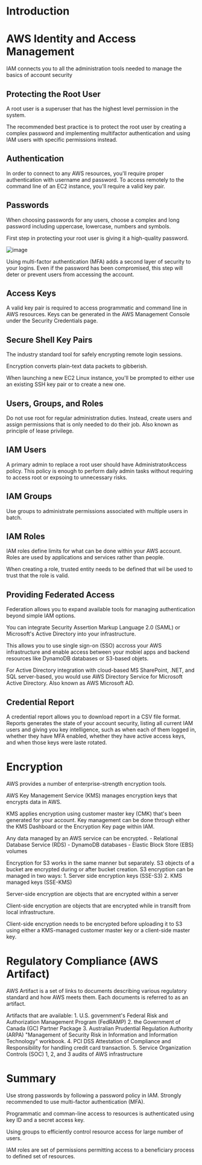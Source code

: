 # Introduction
# AWS Identity and Access Management
IAM connects you to all the administration tools needed to manage the basics of account security

## Protecting the Root User
A root user is a superuser that has the highest level permission in the system.

The recommended best practice is to protect the root user by creating a complex password and implementing multifactor authentication and using IAM users with specific permissions instead.

## Authentication
In order to connect to any AWS resources, you'll require proper authentication with username and password. To access remotely to the command line of an EC2 instance, you'll require a valid key pair.

## Passwords
When choosing passwords for any users, choose a complex and long password including uppercase, lowercase, numbers and symbols.

First step in protecting your root user is giving it a high-quality password.

![image](https://github.com/dannymoon-dev/aws-cloud-pracititioner/raw/master/images/Thu_Sep_23_2021_1632433216090.png)

Using multi-factor authentication (MFA) adds a second layer of security to your logins. Even if the password has been compromised, this step will deter or prevent users from accessing the account.

## Access Keys
A valid key pair is required to access programmatic and command line in AWS resources. Keys can be generated in the AWS Management Console under the Security Credentials page.

## Secure Shell Key Pairs
The industry standard tool for safely encrypting remote login sessions.

Encryption converts plain-text data packets to gibberish.

When launching a new EC2 Linux instance, you'll be prompted to either use an existing SSH key pair or to create a new one.

## Users, Groups, and Roles
Do not use root for regular administration duties. Instead, create users and assign permissions that is only needed to do their job. Also known as principle of lease privilege.

## IAM Users
A primary admin to replace a root user should have AdministratorAccess policy. This policy is enough to perform daily admin tasks without requiring to access root or expsoing to unnecessary risks.

## IAM Groups
Use groups to administrate permissions associated with multiple users in batch.

## IAM Roles
IAM roles define limits for what can be done within your AWS account. Roles are used by applications and services rather than people.

When creating a role, trusted entity needs to be defined that wil be used to trust that the role is valid.

## Providing Federated Access
Federation allows you to expand available tools for managing authentication beyond simple IAM options.

You can integrate Security Assertion Markup Language 2.0 (SAML) or Microsoft's Active Directory into your infrastructure.

This allows you to use single sign-on (SSO) accross your AWS infrastructure and enable access between your mobiel apps and backend resources like DynamoDB databases or S3-based objets.

For Active Directory integration with cloud-based MS SharePoint, .NET, and SQL server-based, you would use AWS Directory Service for Microsoft Active Directory. Also known as AWS Microsoft AD.

## Credential Report
A credential report allows you to download report in a CSV file format. Reports generates the state of your account security, listing all current IAM users and giving you key intelligence, such as when each of them logged in, whether they have MFA enabled, whether they have active access keys, and when those keys were laste rotated.

# Encryption
AWS provides a number of enterprise-strength encryption tools.

AWS Key Management Service (KMS) manages encryption keys that encrypts data in AWS.

KMS applies encryption using customer master key (CMK) that's been generated for your account. Key management can be done through either the KMS Dashboard or the Encryption Key page within IAM.

Any data managed by an AWS service can be encrypted.
    - Relational Database Service (RDS)
    - DynamoDB databases
    - Elastic Block Store (EBS) volumes

Encryption for S3 works in the same manner but separately. S3 objects of a bucket are encrypted during or after bucket creation. S3 encryption can be managed in two ways:
    1. Server side encryption keys (SSE-S3)
    2. KMS managed keys (SSE-KMS)

Server-side encryption are objects that are encrypted within a server

Client-side encryption are objects that are encrypted while in transift from local infrastructure.

Client-side encryption needs to be encrypted before uploading it to S3 using either a KMS-managed customer master key or a client-side master key.

# Regulatory Compliance (AWS Artifact)
AWS Artifact is a set of links to documents describing various regulatory standard and how AWS meets them. Each documents is referred to as an artifact.

Artifacts that are available:
    1. U.S. government's Federal Risk and Authorization Management Program (FedRAMP)
    2. the Government of Canada (GC) Partner Package
    3. Australian Prudential Regulation Authority (ARPA) "Management of Security Risk in Information and Information Technology" workbook.
    4. PCI DSS Attestation of Compliance and Responsibility for handling credit card transaction.
    5. Service Organization Controls (SOC) 1, 2, and 3 audits of AWS infrastructure
# Summary
Use strong passwords by following a password policy in IAM. Strongly recommended to use multi-factor authentication (MFA).

Programmatic and comman-line access to resources is authenticated using key ID and a secret access key. 

Using groups to efficiently control resource access for large number of users.

IAM roles are set of permissions permitting access to a beneficiary process to defined set of resources.